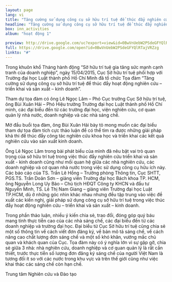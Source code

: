 ```yaml
---
layout: page
lang: vi
title: "Tăng cường sử dụng công cụ sở hữu trí tuệ để thúc đẩy nghiên cứu-triển khai và sản xuất- kinh doanh"
headline: "Tăng cường sử dụng công cụ sở hữu trí tuệ để thúc đẩy nghiên cứu-triển khai và sản xuất- kinh doanh"
box: inn_activities
album: "hoạt động 1"

preview: http://drive.google.com/uc?export=view&id=0BwVnUebW2PSdeGFYQlRTajVRZzg
full: https://drive.google.com/open?id=0BwVnUebW2PSdeGFYQlRTajVRZzg
linkto: "#"
---
```


Trong khuôn khổ Tháng hành động “Sở hữu trí tuệ gia tăng sức mạnh cạnh tranh của doanh nghiệp”, ngày 15/04/2015, Cục Sở hữu trí tuệ phối hợp với Trường đại học Luật thành phố Hồ Chí Minh đã tổ chức Tọa đàm “Tăng cường sử dụng công cụ sở hữu trí tuệ để thúc đẩy hoạt động nghiên cứu – triển khai và sản xuất – kinh doanh”.

Tham dự tọa đàm có ông Lê Ngọc Lâm – Phó Cục trưởng Cục Sở hữu trí tuệ, ông Bùi Xuân Hải – Phó Hiệu trưởng Trường đại học Luật thành phố Hồ Chí minh, các đại biểu đến từ các trường đại học, viện nghiên cứu, cơ quan quản lý nhà nước, doanh nghiệp và các nhà sáng chế.

Mở đầu buổi tọa đàm, ông Bùi Xuân Hải bày tỏ mong muốn các đại biểu tham dự tọa đàm tích cực thảo luận để có thể tìm ra được những giải pháp khả thi để thúc đẩy công tác nghiên cứu khoa học và triển khai các kết quả nghiên cứu vào sản xuất kinh doanh.
 	 
Ông Lê Ngọc Lâm trong bài phát biểu của mình đã nêu bật vai trò quan trọng của sở hữu trí tuệ trong việc thúc đẩy nghiên cứu triển khai và sản xuất - kinh doanh cũng như mối quan hệ giữa các nhà nghiên cứu, các doanh nghiệp và cơ quan nhà nước trong việc sử dụng công cụ hữu ích này.
Các báo cáo của TS. Trần Lê Hồng – Trưởng phòng Thông tin, Cục SHTT, PGS.TS. Trần Doãn Sơn – giảng viên Trường đại học Bách khoa TP. HCM, ông Nguyễn Long Uy Bảo – Chủ tịch HĐQT Công ty KHCN và đầu tư Nguyễn Minh, TS. Lê Thị Nam Giang – giảng viên Trường đại học Luật TP.HCM, dù ở những góc nhìn khác nhau nhưng đều tập trung vào việc đề xuất các kiến nghị, giải pháp sử dụng công cụ sở hữu trí tuệ trong việc thúc đẩy hoạt động nghiên cứu – triển khai và sản xuất – kinh doanh.

Trong phần thảo luận, nhiều ý kiến chia sẻ, trao đổi, đóng góp quý báu mang tính thực tiễn cao của các nhà sáng chế, các đại biểu đến từ các doanh nghiệp và trường đại học. Đại biểu từ Cục Sở hữu trí tuệ cũng chia sẻ một số thông tin về cách viết đơn đăng ký, về bản mô tả sáng chế, về cách nâng cao chất lượng đơn sáng chế và một số khó khăn, vướng mắc chủ quan và khách quan của Cục. Tọa đàm này có ý nghĩa lớn vì sự gặp gỡ, chia sẻ giữa 3 nhà: nhà nghiên cứu, doanh nghiệp và cơ quan quản lý là rất cần thiết, trước thực tiễn số lượng đơn đăng ký sáng chế của người Việt Nam là tương đối ít so với các nước trong khu vực và trên thế giới cũng như việc khai thác các sáng chế còn hạn chế.

Trung tâm Nghiên cứu và Đào tạo
